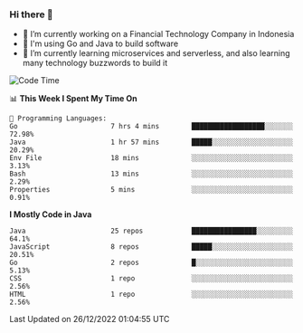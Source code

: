 ### Hi there 👋

<!--
**mazzama/mazzama** is a ✨ _special_ ✨ repository because its `README.md` (this file) appears on your GitHub profile.

Here are some ideas to get you started:

- 🔭 I’m currently working on ...
- 🌱 I’m currently learning ...
- 👯 I’m looking to collaborate on ...
- 🤔 I’m looking for help with ...
- 💬 Ask me about ...
- 📫 How to reach me: ...
- 😄 Pronouns: ...
- ⚡ Fun fact: ...
-->

- 🔭 I’m currently working on a Financial Technology Company in Indonesia
- :gun: I'm using Go and Java to build software
- 🌱 I’m currently learning microservices and serverless, and also learning many technology buzzwords to build it

<!--START_SECTION:waka-->
![Code Time](http://img.shields.io/badge/Code%20Time-2%2C479%20hrs%2039%20mins-blue)

📊 **This Week I Spent My Time On** 

```text
💬 Programming Languages: 
Go                       7 hrs 4 mins        ██████████████████░░░░░░░   72.98% 
Java                     1 hr 57 mins        █████░░░░░░░░░░░░░░░░░░░░   20.29% 
Env File                 18 mins             ░░░░░░░░░░░░░░░░░░░░░░░░░   3.13% 
Bash                     13 mins             ░░░░░░░░░░░░░░░░░░░░░░░░░   2.29% 
Properties               5 mins              ░░░░░░░░░░░░░░░░░░░░░░░░░   0.91%

```

**I Mostly Code in Java** 

```text
Java                     25 repos            ████████████████░░░░░░░░░   64.1% 
JavaScript               8 repos             █████░░░░░░░░░░░░░░░░░░░░   20.51% 
Go                       2 repos             █░░░░░░░░░░░░░░░░░░░░░░░░   5.13% 
CSS                      1 repo              ░░░░░░░░░░░░░░░░░░░░░░░░░   2.56% 
HTML                     1 repo              ░░░░░░░░░░░░░░░░░░░░░░░░░   2.56%

```



 Last Updated on 26/12/2022 01:04:55 UTC
<!--END_SECTION:waka-->
